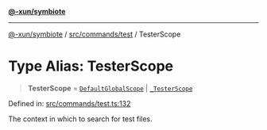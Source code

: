 [**@-xun/symbiote**](../../../../README.md)

***

[@-xun/symbiote](../../../../README.md) / [src/commands/test](../README.md) / TesterScope

# Type Alias: TesterScope

> **TesterScope** = [`DefaultGlobalScope`](../../../configure/enumerations/DefaultGlobalScope.md) \| [`_TesterScope`](../enumerations/TesterScope.md)

Defined in: [src/commands/test.ts:132](https://github.com/Xunnamius/symbiote/blob/de44cf3f9abbc7550310bea0f718d51d9fdbe834/src/commands/test.ts#L132)

The context in which to search for test files.

